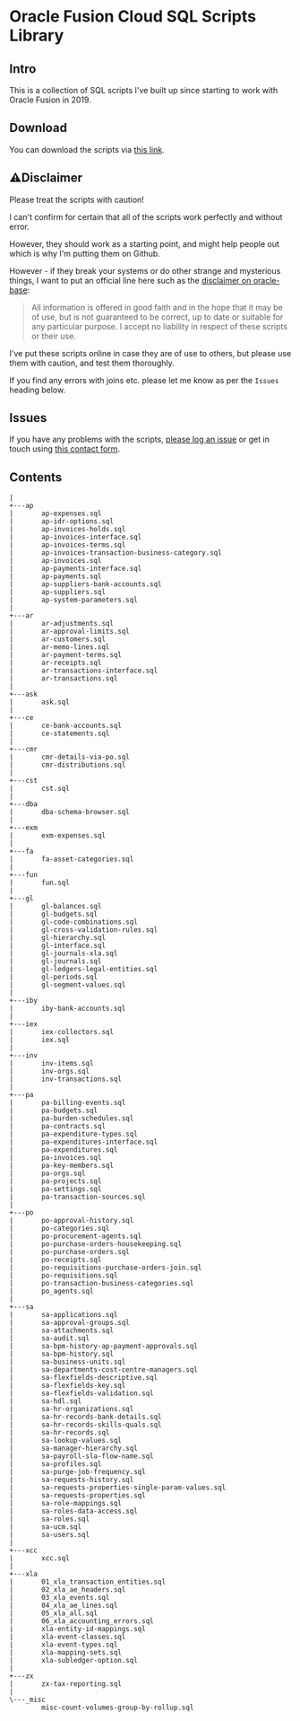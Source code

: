# Oracle Fusion Cloud SQL Scripts Library

## Intro

This is a collection of SQL scripts I've built up since starting to work with Oracle Fusion in 2019.

## Download

You can download the scripts via [this link](https://github.com/throwing-cheese/oracle-fusion-cloud-sql-scripts/archive/refs/heads/main.zip).

## ⚠️Disclaimer

Please treat the scripts with caution!

I can't confirm for certain that all of the scripts work perfectly and without error.

However, they should work as a starting point, and might help people out which is why I'm putting them on Github.

However - if they break your systems or do other strange and mysterious things, I want to put an official line here such as the [disclaimer on oracle-base](https://oracle-base.com/misc/site-info#copyright):

> All information is offered in good faith and in the hope that it may be of use, but is not guaranteed to be correct, up to date or suitable for any particular purpose. I accept no liability in respect of these scripts or their use.

I've put these scripts online in case they are of use to others, but please use them with caution, and test them thoroughly.

If you find any errors with joins etc. please let me know as per the `Issues` heading below.

## Issues

If you have any problems with the scripts, [please log an issue](https://github.com/throwing-cheese/oracle-fusion-cloud-sql-scripts/issues) or get in touch using [this contact form](https://jimpix.co.uk/contact/).

## Contents

```
|   
+---ap
|       ap-expenses.sql
|       ap-idr-options.sql
|       ap-invoices-holds.sql
|       ap-invoices-interface.sql
|       ap-invoices-terms.sql
|       ap-invoices-transaction-business-category.sql
|       ap-invoices.sql
|       ap-payments-interface.sql
|       ap-payments.sql
|       ap-suppliers-bank-accounts.sql
|       ap-suppliers.sql
|       ap-system-parameters.sql
|       
+---ar
|       ar-adjustments.sql
|       ar-approval-limits.sql
|       ar-customers.sql
|       ar-memo-lines.sql
|       ar-payment-terms.sql
|       ar-receipts.sql
|       ar-transactions-interface.sql
|       ar-transactions.sql
|       
+---ask
|       ask.sql
|       
+---ce
|       ce-bank-accounts.sql
|       ce-statements.sql
|       
+---cmr
|       cmr-details-via-po.sql
|       cmr-distributions.sql
|       
+---cst
|       cst.sql
|       
+---dba
|       dba-schema-browser.sql
|       
+---exm
|       exm-expenses.sql
|       
+---fa
|       fa-asset-categories.sql
|       
+---fun
|       fun.sql
|       
+---gl
|       gl-balances.sql
|       gl-budgets.sql
|       gl-code-combinations.sql
|       gl-cross-validation-rules.sql
|       gl-hierarchy.sql
|       gl-interface.sql
|       gl-journals-xla.sql
|       gl-journals.sql
|       gl-ledgers-legal-entities.sql
|       gl-periods.sql
|       gl-segment-values.sql
|       
+---iby
|       iby-bank-accounts.sql
|       
+---iex
|       iex-collectors.sql
|       iex.sql
|       
+---inv
|       inv-items.sql
|       inv-orgs.sql
|       inv-transactions.sql
|       
+---pa
|       pa-billing-events.sql
|       pa-budgets.sql
|       pa-burden-schedules.sql
|       pa-contracts.sql
|       pa-expenditure-types.sql
|       pa-expenditures-interface.sql
|       pa-expenditures.sql
|       pa-invoices.sql
|       pa-key-members.sql
|       pa-orgs.sql
|       pa-projects.sql
|       pa-settings.sql
|       pa-transaction-sources.sql
|       
+---po
|       po-approval-history.sql
|       po-categories.sql
|       po-procurement-agents.sql
|       po-purchase-orders-housekeeping.sql
|       po-purchase-orders.sql
|       po-receipts.sql
|       po-requisitions-purchase-orders-join.sql
|       po-requisitions.sql
|       po-transaction-business-categories.sql
|       po_agents.sql
|       
+---sa
|       sa-applications.sql
|       sa-approval-groups.sql
|       sa-attachments.sql
|       sa-audit.sql
|       sa-bpm-history-ap-payment-approvals.sql
|       sa-bpm-history.sql
|       sa-business-units.sql
|       sa-departments-cost-centre-managers.sql
|       sa-flexfields-descriptive.sql
|       sa-flexfields-key.sql
|       sa-flexfields-validation.sql
|       sa-hdl.sql
|       sa-hr-organizations.sql
|       sa-hr-records-bank-details.sql
|       sa-hr-records-skills-quals.sql
|       sa-hr-records.sql
|       sa-lookup-values.sql
|       sa-manager-hierarchy.sql
|       sa-payroll-sla-flow-name.sql
|       sa-profiles.sql
|       sa-purge-job-frequency.sql
|       sa-requests-history.sql
|       sa-requests-properties-single-param-values.sql
|       sa-requests-properties.sql
|       sa-role-mappings.sql
|       sa-roles-data-access.sql
|       sa-roles.sql
|       sa-ucm.sql
|       sa-users.sql
|       
+---xcc
|       xcc.sql
|       
+---xla
|       01_xla_transaction_entities.sql
|       02_xla_ae_headers.sql
|       03_xla_events.sql
|       04_xla_ae_lines.sql
|       05_xla_all.sql
|       06_xla_accounting_errors.sql
|       xla-entity-id-mappings.sql
|       xla-event-classes.sql
|       xla-event-types.sql
|       xla-mapping-sets.sql
|       xla-subledger-option.sql
|       
+---zx
|       zx-tax-reporting.sql
|       
\---_misc
        misc-count-volumes-group-by-rollup.sql
```
